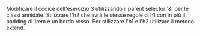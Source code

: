 Modificare il codice dell'esercizio 3 utilizzando il parent selector '&' per le classi annidate.
Stilizzare l'h2 che avrà le stesse regole di h1 con in più il padding di 1rem e un bordo rosso.
Per stilizzare l'h1 e l'h2 utilizare il metodo extend.
